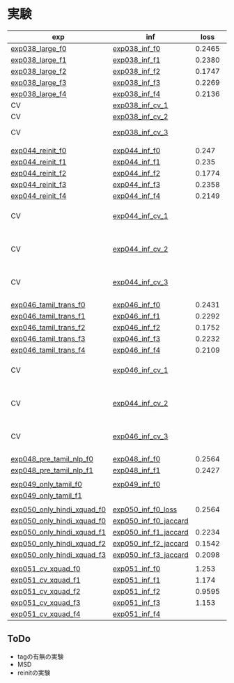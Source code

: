 # 実験

|exp|inf|loss|jaccard|LB|memo|
|--|--|--|--|--|--|
|[exp038_large_f0]|[exp038_inf_f0]|0.2465|0.6388|0.715||
|[exp038_large_f1]|[exp038_inf_f1]|0.2380|0.6560|0.718||
|[exp038_large_f2]|[exp038_inf_f2]|0.1747|0.6862|0.698||
|[exp038_large_f3]|[exp038_inf_f3]|0.2269|0.6765|0.713||
|[exp038_large_f4]|[exp038_inf_f4]|0.2136|0.6452|0.703||
|CV|[exp038_inf_cv_1]|||0.739|AVG|
|CV|[exp038_inf_cv_2]|||0.721|MAX|
|CV|[exp038_inf_cv_3]|||0.748|W AVG|
|||||||
|[exp044_reinit_f0]|[exp044_inf_f0]|0.247|0.6444|0.713||
|[exp044_reinit_f1]|[exp044_inf_f1]|0.235|0.6571|0.722||
|[exp044_reinit_f2]|[exp044_inf_f2]|0.1774|0.7147|0.733||
|[exp044_reinit_f3]|[exp044_inf_f3]|0.2358|0.6703|0.729||
|[exp044_reinit_f4]|[exp044_inf_f4]|0.2149|0.6885|0.713||
|CV|[exp044_inf_cv_1]|||0.739|Now Best AVG|
|CV|[exp044_inf_cv_2]|||0.737|Now Best W AVG|
|CV|[exp044_inf_cv_3]|||0.736|This CV AVG|
|||||||
|[exp046_tamil_trans_f0]|[exp046_inf_f0]|0.2431|0.6192|0.733||
|[exp046_tamil_trans_f1]|[exp046_inf_f1]|0.2292|0.6738|0.724||
|[exp046_tamil_trans_f2]|[exp046_inf_f2]|0.1752|0.7085|0.730||
|[exp046_tamil_trans_f3]|[exp046_inf_f3]|0.2232|0.674|0.736||
|[exp046_tamil_trans_f4]|[exp046_inf_f4]|0.2109|0.7007|0.745||
|CV|[exp046_inf_cv_1]|||0.744|Now Best AVG|
|CV|[exp044_inf_cv_2]|||0.747|Now Best W AVG|
|CV|[exp046_inf_cv_3]|||0.742|This CV AVG|
|||||||
|[exp048_pre_tamil_nlp_f0]|[exp048_inf_f0]|0.2564|0.6286|0.715||
|[exp048_pre_tamil_nlp_f1]|[exp048_inf_f1]|0.2427|0.6382|0.703||
|||||||
|[exp049_only_tamil_f0]|[exp049_inf_f0]||0.5622|0.728||
|[exp049_only_tamil_f1]|||0.5412|||
|||||||
|[exp050_only_hindi_xquad_f0]|[exp050_inf_f0_loss]|0.2564||0.713||
|[exp050_only_hindi_xquad_f0]|[exp050_inf_f0_jaccard]||0.6701|0.719||
|[exp050_only_hindi_xquad_f1]|[exp050_inf_f1_jaccard]|0.2234|0.7304|0.725||
|[exp050_only_hindi_xquad_f2]|[exp050_inf_f2_jaccard]|0.1542|0.763|0.722||
|[exp050_only_hindi_xquad_f3]|[exp050_inf_f3_jaccard]|0.2098|0.7561|||
|||||||
|[exp051_cv_xquad_f0]|[exp051_inf_f0]|1.253|0.6897|0.715||
|[exp051_cv_xquad_f1]|[exp051_inf_f1]|1.174|0.6992|0.731||
|[exp051_cv_xquad_f2]|[exp051_inf_f2]|0.9595|0.7382|0.741||
|[exp051_cv_xquad_f3]|[exp051_inf_f3]|1.153|0.6878|||
|[exp051_cv_xquad_f4]|[exp051_inf_f4]|||||

[exp038_large_f0]:https://www.kaggle.com/takamichitoda/chaii-train-large-model?scriptVersionId=73217640
[exp038_large_f1]:https://www.kaggle.com/takamichitoda/chaii-train-large-model?scriptVersionId=73586001
[exp038_large_f2]:https://www.kaggle.com/takamichitoda/chaii-train-large-model?scriptVersionId=73599928
[exp038_large_f3]:https://www.kaggle.com/takamichitoda/chaii-train-large-model?scriptVersionId=73611319
[exp038_large_f4]:https://www.kaggle.com/takamichitoda/chaii-train-large-model?scriptVersionId=73578107
[exp038_inf_f0]:https://www.kaggle.com/takamichitoda/chaii-infer-large-model?scriptVersionId=73233243
[exp038_inf_f1]:https://www.kaggle.com/takamichitoda/chaii-infer-large-model?scriptVersionId=73600052
[exp038_inf_f2]:https://www.kaggle.com/takamichitoda/chaii-infer-large-model?scriptVersionId=73610863
[exp038_inf_f3]:https://www.kaggle.com/takamichitoda/chaii-infer-large-model?scriptVersionId=73671509
[exp038_inf_f4]:https://www.kaggle.com/takamichitoda/chaii-infer-large-model?scriptVersionId=73585823
[exp038_inf_cv_1]:https://www.kaggle.com/takamichitoda/chaii-infer-cv?scriptVersionId=73673973
[exp038_inf_cv_2]:https://www.kaggle.com/takamichitoda/chaii-infer-cv?scriptVersionId=73843734
[exp038_inf_cv_3]:https://www.kaggle.com/takamichitoda/chaii-infer-cv?scriptVersionId=73844058

[exp044_reinit_f0]:https://www.kaggle.com/takamichitoda/chaii-train-large-model?scriptVersionId=73788678
[exp044_reinit_f1]:https://www.kaggle.com/takamichitoda/chaii-train-large-model?scriptVersionId=73800613
[exp044_reinit_f2]:https://www.kaggle.com/takamichitoda/chaii-train-large-model?scriptVersionId=73843570
[exp044_reinit_f3]:https://www.kaggle.com/takamichitoda/chaii-train-large-model?scriptVersionId=73847144
[exp044_reinit_f4]:https://www.kaggle.com/takamichitoda/chaii-train-large-model?scriptVersionId=73851257
[exp044_inf_f0]:https://www.kaggle.com/takamichitoda/chaii-infer-large-model?scriptVersionId=73800704
[exp044_inf_f1]:https://www.kaggle.com/takamichitoda/chaii-infer-large-model?scriptVersionId=73843489
[exp044_inf_f2]:https://www.kaggle.com/takamichitoda/chaii-infer-large-model?scriptVersionId=73847112
[exp044_inf_f3]:https://www.kaggle.com/takamichitoda/chaii-infer-large-model?scriptVersionId=73851241
[exp044_inf_f4]:https://www.kaggle.com/takamichitoda/chaii-infer-large-model?scriptVersionId=73856133
[exp044_inf_cv_1]:https://www.kaggle.com/takamichitoda/chaii-infer-cv?scriptVersionId=73862468
[exp044_inf_cv_2]:https://www.kaggle.com/takamichitoda/chaii-infer-cv?scriptVersionId=73863015
[exp044_inf_cv_3]:https://www.kaggle.com/takamichitoda/chaii-infer-cv?scriptVersionId=73876531

[exp046_tamil_trans_f0]:https://www.kaggle.com/takamichitoda/chaii-train-large-model?scriptVersionId=73878014
[exp046_tamil_trans_f1]:https://www.kaggle.com/takamichitoda/chaii-train-large-model?scriptVersionId=73921213
[exp046_tamil_trans_f2]:https://www.kaggle.com/takamichitoda/chaii-train-large-model?scriptVersionId=73992904
[exp046_tamil_trans_f3]:https://www.kaggle.com/takamichitoda/chaii-train-large-model?scriptVersionId=74060823
[exp046_tamil_trans_f4]:https://www.kaggle.com/takamichitoda/chaii-train-large-model?scriptVersionId=74065527
[exp046_inf_f0]:https://www.kaggle.com/takamichitoda/chaii-infer-large-model?scriptVersionId=73921259
[exp046_inf_f1]:https://www.kaggle.com/takamichitoda/chaii-infer-large-model?scriptVersionId=73992951
[exp046_inf_f2]:https://www.kaggle.com/takamichitoda/chaii-infer-large-model?scriptVersionId=74060733
[exp046_inf_f3]:https://www.kaggle.com/takamichitoda/chaii-infer-large-model?scriptVersionId=74065546
[exp046_inf_f4]:https://www.kaggle.com/takamichitoda/chaii-infer-large-model?scriptVersionId=74072740
[exp046_inf_cv_1]:https://www.kaggle.com/takamichitoda/chaii-infer-cv/data?scriptVersionId=74077768
[exp046_inf_cv_2]:https://www.kaggle.com/takamichitoda/chaii-infer-cv?scriptVersionId=74087080
[exp046_inf_cv_3]:https://www.kaggle.com/takamichitoda/chaii-infer-cv?scriptVersionId=74102800

[exp048_pre_tamil_nlp_f0]:https://www.kaggle.com/takamichitoda/chaii-train-large-model?scriptVersionId=74078565
[exp048_pre_tamil_nlp_f1]:https://www.kaggle.com/takamichitoda/chaii-train-large-model?scriptVersionId=74087127
[exp048_inf_f0]:https://www.kaggle.com/takamichitoda/chaii-infer-large-model?scriptVersionId=74087805
[exp048_inf_f1]:https://www.kaggle.com/takamichitoda/chaii-infer-large-model?scriptVersionId=74096160

[exp049_only_tamil_f0]:https://www.kaggle.com/takamichitoda/chaii-train-large-model?scriptVersionId=74146892
[exp049_only_tamil_f1]:https://www.kaggle.com/takamichitoda/chaii-train-large-model?scriptVersionId=74149729
[exp049_inf_f0]:https://www.kaggle.com/takamichitoda/chaii-infer-divide-model?scriptVersionId=74152155

[exp050_only_hindi_xquad_f0]:https://www.kaggle.com/takamichitoda/chaii-train-large-model?scriptVersionId=74156669
[exp050_only_hindi_xquad_f1]:https://www.kaggle.com/takamichitoda/chaii-train-large-model?scriptVersionId=74161858
[exp050_only_hindi_xquad_f2]:https://www.kaggle.com/takamichitoda/chaii-train-large-model?scriptVersionId=74231130
[exp050_only_hindi_xquad_f3]:https://www.kaggle.com/takamichitoda/chaii-train-large-model?scriptVersionId=74238259
[exp050_inf_f0_loss]:https://www.kaggle.com/takamichitoda/chaii-infer-divide-model?scriptVersionId=74161409
[exp050_inf_f0_jaccard]:https://www.kaggle.com/takamichitoda/chaii-infer-divide-model?scriptVersionId=74161622
[exp050_inf_f1_jaccard]:https://www.kaggle.com/takamichitoda/chaii-infer-divide-model?scriptVersionId=74167256
[exp050_inf_f2_jaccard]:https://www.kaggle.com/takamichitoda/chaii-infer-divide-model?scriptVersionId=74238158
[exp050_inf_f3_jaccard]:https://www.kaggle.com/takamichitoda/chaii-infer-divide-model?scriptVersionId=74242855

[exp051_cv_xquad_f0]:https://www.kaggle.com/takamichitoda/chaii-train-large-model?scriptVersionId=74243706
[exp051_cv_xquad_f1]:https://www.kaggle.com/takamichitoda/chaii-train-large-model?scriptVersionId=74248638
[exp051_cv_xquad_f2]:https://www.kaggle.com/takamichitoda/chaii-train-large-model?scriptVersionId=74258397
[exp051_cv_xquad_f3]:https://www.kaggle.com/takamichitoda/chaii-train-large-model?scriptVersionId=74263638
[exp051_cv_xquad_f4]:https://www.kaggle.com/takamichitoda/chaii-train-large-model?scriptVersionId=74314720
[exp051_inf_f0]:https://www.kaggle.com/takamichitoda/chaii-infer-divide-model?scriptVersionId=74248175
[exp051_inf_f1]:https://www.kaggle.com/takamichitoda/chaii-infer-divide-model?scriptVersionId=74254089
[exp051_inf_f2]:https://www.kaggle.com/takamichitoda/chaii-infer-divide-model?scriptVersionId=74263185
[exp051_inf_f3]:https://www.kaggle.com/takamichitoda/chaii-infer-divide-model?scriptVersionId=74273989
[exp051_inf_f4]:xxx


## ToDo

- tagの有無の実験
- MSD
- reinitの実験
